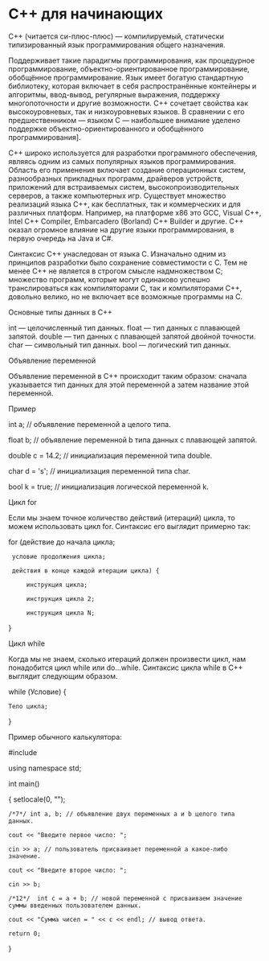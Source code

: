 # C++ для начинающих
 C++ (читается си-плюс-плюс) — компилируемый, статически типизированный язык программирования общего назначения. 
 
 Поддерживает такие парадигмы программирования, как процедурное программирование, объектно-ориентированное программирование, обобщённое программирование. Язык имеет богатую стандартную библиотеку, которая включает в себя распространённые контейнеры и алгоритмы, ввод-вывод, регулярные выражения, поддержку многопоточности и другие возможности. C++ сочетает свойства как высокоуровневых, так и низкоуровневых языков. В сравнении с его предшественником — языком C — наибольшее внимание уделено поддержке объектно-ориентированного и обобщённого программирования]. 
 
 C++ широко используется для разработки программного обеспечения, являясь одним из самых популярных языков программирования. Область его применения включает создание операционных систем, разнообразных прикладных программ, драйверов устройств, приложений для встраиваемых систем, высокопроизводительных серверов, а также компьютерных игр. Существует множество реализаций языка C++, как бесплатных, так и коммерческих и для различных платформ. Например, на платформе x86 это GCC, Visual C++, Intel C++ Compiler, Embarcadero (Borland) C++ Builder и другие. C++ оказал огромное влияние на другие языки программирования, в первую очередь на Java и C#. 
 
 Синтаксис C++ унаследован от языка C. Изначально одним из принципов разработки было сохранение совместимости с C. Тем не менее C++ не является в строгом смысле надмножеством C; множество программ, которые могут одинаково успешно транслироваться как компиляторами C, так и компиляторами C++, довольно велико, но не включает все возможные программы на C. 
 
Основные типы данных в C++

int — целочисленный тип данных.
float — тип данных с плавающей запятой.
double — тип данных с плавающей запятой двойной точности.
char — символьный тип данных.
bool — логический тип данных.

Объявление переменной

Объявление переменной в C++ происходит таким образом: сначала указывается тип данных для этой переменной а затем название этой переменной.

Пример

int a; // объявление переменной a целого типа. 

float b; // объявление переменной b типа данных с плавающей запятой. 

double c = 14.2; // инициализация переменной типа double. 

char d = 's'; // инициализация переменной типа char. 

bool k = true; // инициализация логической переменной k.

Цикл for

Если мы знаем точное количество действий (итераций) цикла, то можем использовать цикл for. Синтаксис его выглядит примерно так:

for (действие до начала цикла;

     условие продолжения цикла;
     
     действия в конце каждой итерации цикла) {
     
         инструкция цикла;
         
         инструкция цикла 2;
         
         инструкция цикла N;
}

Цикл while

Когда мы не знаем, сколько итераций должен произвести цикл, нам понадобится цикл while или do...while. Синтаксис цикла while в C++ выглядит следующим образом.

while (Условие) {

    Тело цикла;
    
}

Пример обычного калькулятора:

#include <iostream> 
 
using namespace std;

int main() 
 
{ 
    setlocale(0, ""); 
 
    /*7*/ int a, b; // объявление двух переменных a и b целого типа данных. 
 
    cout << "Введите первое число: "; 
 
    cin >> a; // пользователь присваивает переменной a какое-либо значение. 
 
    cout << "Введите второе число: "; 
 
    cin >> b; 
 
    /*12*/  int c = a + b; // новой переменной c присваиваем значение суммы введенных пользователем данных. 
 
    cout << "Сумма чисел = " << c << endl; // вывод ответа.
 
    return 0; 
 
}
